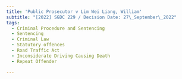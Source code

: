 ```yaml
---
title: 'Public Prosecutor v Lim Wei Liang, William'
subtitle: "[2022] SGDC 229 / Decision Date: 27\_September\_2022"
tags:
  - Criminal Procedure and Sentencing
  - Sentencing
  - Criminal Law
  - Statutory offences
  - Road Traffic Act
  - Inconsiderate Driving Causing Death
  - Repeat Offender

---
```


